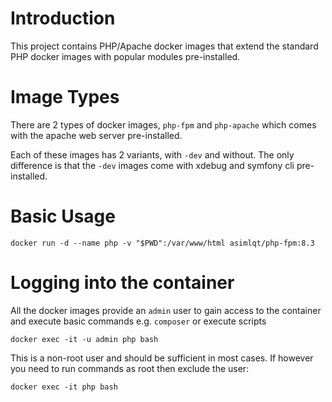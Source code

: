 # Introduction

This project contains PHP/Apache docker images that extend the standard PHP docker images with popular modules pre-installed.

# Image Types

There are 2 types of docker images, `php-fpm` and `php-apache` which comes with the apache web server pre-installed.  

Each of these images has 2 variants, with `-dev` and without. The only difference is that the `-dev` images come with xdebug and symfony cli pre-installed.


# Basic Usage

```
docker run -d --name php -v "$PWD":/var/www/html asimlqt/php-fpm:8.3
```

# Logging into the container

All the docker images provide an `admin` user to gain access to the container and execute basic commands e.g. `composer` or execute scripts

```
docker exec -it -u admin php bash
```

This is a non-root user and should be sufficient in most cases. If however you need to run commands as root then exclude the user:

```
docker exec -it php bash
```
